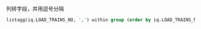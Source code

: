 列转字段，并用逗号分隔

```sql
listagg(iq.LOAD_TRAINS_NO, ',') within group (order by iq.LOAD_TRAINS_NO )
```

